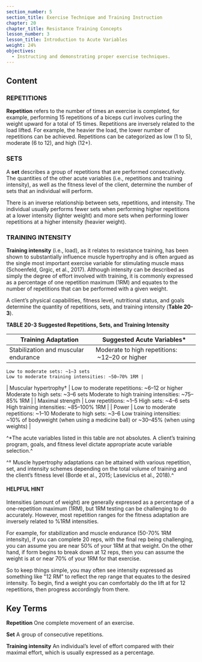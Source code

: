 ```yaml
---
section_number: 5
section_title: Exercise Technique and Training Instruction
chapter: 20
chapter_title: Resistance Training Concepts
lesson_number: 3
lesson_title: Introduction to Acute Variables
weight: 24%
objectives:
  - Instructing and demonstrating proper exercise techniques.
---
```


## Content
### REPETITIONS

**Repetition** refers to the number of times an exercise is completed, for example, performing 15 repetitions of a biceps curl involves curling the weight upward for a total of 15 times. Repetitions are inversely related to the load lifted. For example, the heavier the load, the lower number of repetitions can be achieved. Repetitions can be categorized as low (1 to 5), moderate (6 to 12), and high (12+).

### SETS

A **set** describes a group of repetitions that are performed consecutively. The quantities of the other acute variables (i.e., repetitions and training intensity), as well as the fitness level of the client, determine the number of sets that an individual will perform. 

There is an inverse relationship between sets, repetitions, and intensity. The individual usually performs fewer sets when performing higher repetitions at a lower intensity (lighter weight) and more sets when performing lower repetitions at a higher intensity (heavier weight).

### TRAINING INTENSITY

**Training intensity** (i.e., load), as it relates to resistance training, has been shown to substantially influence muscle hypertrophy and is often argued as the single most important exercise variable for stimulating muscle mass (Schoenfeld, Grgic, et al., 2017). Although intensity can be described as simply the degree of effort involved with training, it is commonly expressed as a percentage of one repetition maximum (1RM) and equates to the number of repetitions that can be performed with a given weight.

A client’s physical capabilities, fitness level, nutritional status, and goals determine the quantity of repetitions, sets, and training intensity (**Table 20-3**).

**TABLE 20-3 Suggested Repetitions, Sets, and Training Intensity**

| Training Adaptation | Suggested Acute Variables* |
|---|---|
| Stabilization and muscular endurance | Moderate to high repetitions:  ~12–20 or higher
	Low to moderate sets: ~1–3 sets
	Low to moderate training intensities: ~50–70% 1RM |
| Muscular hypertrophy† | Low to moderate repetitions: ~6–12 or higher
	Moderate to high sets: ~3–6 sets
	Moderate to high training intensities: ~75–85% 1RM |
| Maximal strength | Low repetitions: ~1–5
	High sets: ~4–6 sets
	High training intensities: ~85–100% 1RM |
| Power | Low to moderate repetitions: ~1–10
	Moderate to high sets: ~3–6
	Low training intensities: ~10% of bodyweight (when using a medicine ball) or ~30–45% (when using weights) |

^*The acute variables listed in this table are not absolutes. A client’s training program, goals, and fitness level dictate appropriate acute variable selection.^

^† Muscle hypertrophy adaptations can be attained with various repetition, set, and intensity schemes depending on the total volume of training and the client’s fitness level (Borde et al., 2015; Lasevicius et al., 2018).^

#### HELPFUL HINT

Intensities (amount of weight) are generally expressed as a percentage of a one-repetition maximum (1RM), but 1RM testing can be challenging to do accurately. However, most repetition ranges for the fitness adaptation are inversely related to %1RM intensities.

For example, for stabilization and muscle endurance (50-70% 1RM intensity), if you can complete 20 reps, with the final rep being challenging, you can assume you are near 50% of your 1RM at that weight. On the other hand, if form begins to break down at 12 reps, then you can assume the weight is at or near 70% of your 1RM for that exercise.

So to keep things simple, you may often see intensity expressed as something like "12 RM" to reflect the rep range that equates to the desired intensity. To begin, find a weight you can comfortably do the lift at for 12 repetitions, then progress accordingly from there.

## Key Terms

**Repetition**
One complete movement of an exercise.

**Set**
A group of consecutive repetitions.

**Training intensity**
An individual’s level of effort compared with their maximal effort, which is usually expressed as a percentage.